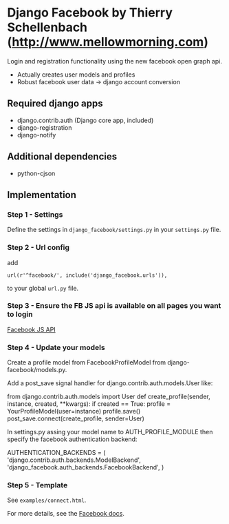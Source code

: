 # Django Facebook by Thierry Schellenbach (http://www.mellowmorning.com)

Login and registration functionality using the new facebook open graph api.

* Actually creates user models and profiles
* Robust facebook user data -> django account conversion

## Required django apps

* django.contrib.auth (Django core app, included)
* django-registration
* django-notify

## Additional dependencies

* python-cjson

## Implementation

### Step 1 - Settings

Define the settings in `django_facebook/settings.py` in your `settings.py` file.

### Step 2 - Url config

add

    url(r'^facebook/', include('django_facebook.urls')),

to your global `url.py` file.

### Step 3 - Ensure the FB JS api is available on all pages you want to login

[Facebook JS API](http://developers.facebook.com/docs/reference/javascript/)

### Step 4 - Update your models

Create a profile model from FacebookProfileModel from django-facebook/models.py.

Add a post_save signal handler for django.contrib.auth.models.User like:

from django.contrib.auth.models import User
def create_profile(sender, instance, created, **kwargs):
    if created == True:
        profile = YourProfileModel(user=instance)
        profile.save()
post_save.connect(create_profile, sender=User)

In settings.py assing your model name to AUTH_PROFILE_MODULE then specify the
facebook authentication backend:

AUTHENTICATION_BACKENDS = (
    'django.contrib.auth.backends.ModelBackend',
    'django_facebook.auth_backends.FacebookBackend',
)

### Step 5 - Template

See `examples/connect.html`.

For more details, see the [Facebook docs](http://developers.facebook.com/docs/).
